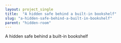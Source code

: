 ```yaml
---
layout: project_single
title:  "A hidden safe behind a built-in bookshelf"
slug: "a-hidden-safe-behind-a-built-in-bookshelf"
parent: "hidden-room"
---
```

A hidden safe behind a built-in bookshelf